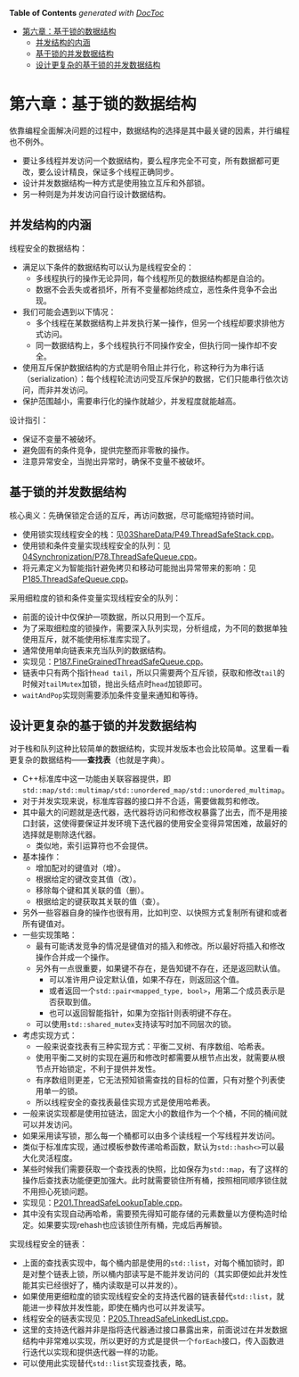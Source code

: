 <!-- START doctoc generated TOC please keep comment here to allow auto update -->
<!-- DON'T EDIT THIS SECTION, INSTEAD RE-RUN doctoc TO UPDATE -->
**Table of Contents**  *generated with [DocToc](https://github.com/thlorenz/doctoc)*

- [第六章：基于锁的数据结构](#%E7%AC%AC%E5%85%AD%E7%AB%A0%E5%9F%BA%E4%BA%8E%E9%94%81%E7%9A%84%E6%95%B0%E6%8D%AE%E7%BB%93%E6%9E%84)
  - [并发结构的内涵](#%E5%B9%B6%E5%8F%91%E7%BB%93%E6%9E%84%E7%9A%84%E5%86%85%E6%B6%B5)
  - [基于锁的并发数据结构](#%E5%9F%BA%E4%BA%8E%E9%94%81%E7%9A%84%E5%B9%B6%E5%8F%91%E6%95%B0%E6%8D%AE%E7%BB%93%E6%9E%84)
  - [设计更复杂的基于锁的并发数据结构](#%E8%AE%BE%E8%AE%A1%E6%9B%B4%E5%A4%8D%E6%9D%82%E7%9A%84%E5%9F%BA%E4%BA%8E%E9%94%81%E7%9A%84%E5%B9%B6%E5%8F%91%E6%95%B0%E6%8D%AE%E7%BB%93%E6%9E%84)

<!-- END doctoc generated TOC please keep comment here to allow auto update -->

# 第六章：基于锁的数据结构

依靠编程全面解决问题的过程中，数据结构的选择是其中最关键的因素，并行编程也不例外。
- 要让多线程并发访问一个数据结构，要么程序完全不可变，所有数据都可更改，要么设计精良，保证多个线程正确同步。
- 设计并发数据结构一种方式是使用独立互斥和外部锁。
- 另一种则是为并发访问自行设计数据结构。

## 并发结构的内涵

线程安全的数据结构：
- 满足以下条件的数据结构可以认为是线程安全的：
    - 多线程执行的操作无论异同，每个线程所见的数据结构都是自洽的。
    - 数据不会丢失或者损坏，所有不变量都始终成立，恶性条件竞争不会出现。
- 我们可能会遇到以下情况：
    - 多个线程在某数据结构上并发执行某一操作，但另一个线程却要求排他方式访问。
    - 同一数据结构上，多个线程执行不同操作安全，但执行同一操作却不安全。
- 使用互斥保护数据结构的方式是明令阻止并行化，称这种行为为串行话（serialization）：每个线程轮流访问受互斥保护的数据，它们只能串行依次访问，而非并发访问。
- 保护范围越小，需要串行化的操作就越少，并发程度就能越高。

设计指引：
- 保证不变量不被破坏。
- 避免固有的条件竞争，提供完整而非零散的操作。
- 注意异常安全，当抛出异常时，确保不变量不被破坏。

## 基于锁的并发数据结构

核心奥义：先确保锁定合适的互斥，再访问数据，尽可能缩短持锁时间。
- 使用锁实现线程安全的栈：见[03ShareData/P49.ThreadSafeStack.cpp](../03ShareData/P49.ThreadSafeStack.cpp)。
- 使用锁和条件变量实现线程安全的队列：见[04Synchronization/P78.ThreadSafeQueue.cpp](../04Synchronization/P78.ThreadSafeQueue.cpp)。
- 将元素定义为智能指针避免拷贝和移动可能抛出异常带来的影响：见[P185.ThreadSafeQueue.cpp](P185.ThreadSafeQueue.cpp)。

采用细粒度的锁和条件变量实现线程安全的队列：
- 前面的设计中仅保护一项数据，所以只用到一个互斥。
- 为了采取细粒度的锁操作，需要深入队列实现，分析组成，为不同的数据单独使用互斥，就不能使用标准库实现了。
- 通常使用单向链表来充当队列的数据结构。
- 实现见：[P187.FineGrainedThreadSafeQueue.cpp](P187.FineGrainedThreadSafeQueue.cpp)。
- 链表中只有两个指针`head tail`，所以只需要两个互斥锁，获取和修改`tail`的时候对`tailMutex`加锁，抛出头结点时`head`加锁即可。
- `waitAndPop`实现则需要添加条件变量来通知和等待。

## 设计更复杂的基于锁的并发数据结构

对于栈和队列这种比较简单的数据结构，实现并发版本也会比较简单。这里看一看更复杂的数据结构——**查找表**（也就是字典）。
- C++标准库中这一功能由关联容器提供，即`std::map/std::multimap/std::unordered_map/std::unordered_multimap`。
- 对于并发实现来说，标准库容器的接口并不合适，需要做裁剪和修改。
- 其中最大的问题就是迭代器，迭代器将访问和修改权暴露了出去，而不是用接口封装，这使得要保证并发环境下迭代器的使用安全变得异常困难，故最好的选择就是剔除迭代器。
    - 类似地，索引运算符也不会提供。
- 基本操作：
    - 增加配对的键值对（增）。
    - 根据给定的键改变其值（改）。
    - 移除每个键和其关联的值（删）。
    - 根据给定的键获取其关联的值（查）。
- 另外一些容器自身的操作也很有用，比如判空、以快照方式复制所有键和或者所有键值对。
- 一些实现策略：
    - 最有可能诱发竞争的情况是键值对的插入和修改。所以最好将插入和修改操作合并成一个操作。
    - 另外有一点很重要，如果键不存在，是告知键不存在，还是返回默认值。
        - 可以准许用户设定默认值，如果不存在，则返回这个值。
        - 或者返回一个`std::pair<mapped_type, bool>`，用第二个成员表示是否获取到值。
        - 也可以返回智能指针，如果为空指针则表明键不存在。
    - 可以使用`std::shared_mutex`支持读写时加不同层次的锁。
- 考虑实现方式：
    - 一般来说查找表有三种实现方式：平衡二叉树、有序数组、哈希表。
    - 使用平衡二叉树的实现在遍历和修改时都需要从根节点出发，就需要从根节点开始锁定，不利于提供并发性。
    - 有序数组则更差，它无法预知锁需查找的目标的位置，只有对整个列表使用单一的锁。
    - 所以线程安全的查找表最佳实现方式是使用哈希表。
- 一般来说实现都是使用拉链法，固定大小的数组作为一个个桶，不同的桶间就可以并发访问。
- 如果采用读写锁，那么每一个桶都可以由多个读线程一个写线程并发访问。
- 类似于标准库实现，通过模板参数传递哈希函数，默认为`std::hash<>`可以最大化灵活程度。
- 某些时候我们需要获取一个查找表的快照，比如保存为`std::map`，有了这样的操作后查找表功能便更加强大。此时就需要锁住所有桶，按照相同顺序锁住就不用担心死锁问题。
- 实现见：[P201.ThreadSafeLookupTable.cpp](P201.ThreadSafeLookupTable.cpp)。
- 其中没有实现自动再哈希，需要预先得知可能存储的元素数量以方便构造时给定。如果要实现rehash也应该锁住所有桶，完成后再解锁。

实现线程安全的链表：
- 上面的查找表实现中，每个桶内部是使用的`std::list`，对每个桶加锁时，即是对整个链表上锁，所以桶内部读写是不能并发访问的（其实即便如此并发性能其实已经很好了，桶内读取是可以并发的）。
- 如果使用更细粒度的锁实现线程安全的支持迭代器的链表替代`std::list`，就能进一步释放并发性能，即使在桶内也可以并发读写。
- 线程安全的链表实现见：[P205.ThreadSafeLinkedList.cpp](P205.ThreadSafeLinkedList.cpp)。
- 这里的支持迭代器并非是指将迭代器通过接口暴露出来，前面说过在并发数据结构中非常难以实现，所以更好的方式是提供一个`forEach`接口，传入函数进行迭代以实现和提供迭代器一样的功能。
- 可以使用此实现替代`std::list`实现查找表，略。
